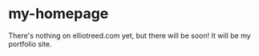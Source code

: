 # my-homepage
There's nothing on elliotreed.com yet, but there will be soon! It will be
my portfolio site.
